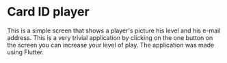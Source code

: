 # Card ID player

This is a simple screen that shows a player's picture his level and his e-mail address. This is a very trivial application by clicking on the one button on the screen you can increase your level of play. The application was made using Flutter.





